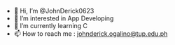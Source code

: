 - 👋 Hi, I’m @JohnDerick0623
- 👀 I’m interested in App Developing
- 🌱 I’m currently learning C
- 📫 How to reach me : johnderick.ogalino@tup.edu.ph

<!---
JohnDerick0623/JohnDerick0623 is a ✨ special ✨ repository because its `README.md` (this file) appears on your GitHub profile.
You can click the Preview link to take a look at your changes.
--->
